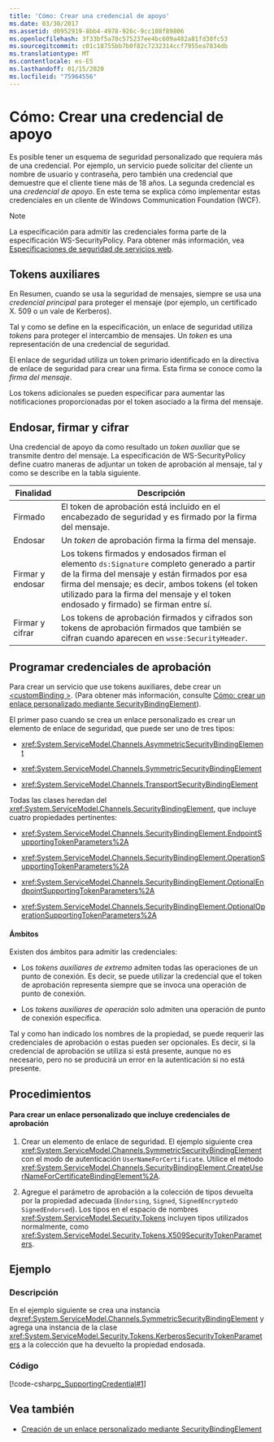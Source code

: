 ```yaml
---
title: 'Cómo: Crear una credencial de apoyo'
ms.date: 03/30/2017
ms.assetid: d0952919-8bb4-4978-926c-9cc108f89806
ms.openlocfilehash: 3f33bf5a78c575237ee4bc609a482a81fd30fc53
ms.sourcegitcommit: c01c18755bb7b0f82c7232314ccf7955ea7834db
ms.translationtype: MT
ms.contentlocale: es-ES
ms.lasthandoff: 01/15/2020
ms.locfileid: "75964556"
---
```

# <a name="how-to-create-a-supporting-credential"></a>Cómo: Crear una credencial de apoyo
Es posible tener un esquema de seguridad personalizado que requiera más de una credencial. Por ejemplo, un servicio puede solicitar del cliente un nombre de usuario y contraseña, pero también una credencial que demuestre que el cliente tiene más de 18 años. La segunda credencial es una *credencial de apoyo*. En este tema se explica cómo implementar estas credenciales en un cliente de Windows Communication Foundation (WCF).  
  
> [!NOTE]
> La especificación para admitir las credenciales forma parte de la especificación WS-SecurityPolicy. Para obtener más información, vea [Especificaciones de seguridad de servicios web](https://docs.microsoft.com/previous-versions/dotnet/articles/ms951273(v=msdn.10)).  
  
## <a name="supporting-tokens"></a>Tokens auxiliares  
 En Resumen, cuando se usa la seguridad de mensajes, siempre se usa una *credencial principal* para proteger el mensaje (por ejemplo, un certificado X. 509 o un vale de Kerberos).  
  
 Tal y como se define en la especificación, un enlace de seguridad utiliza *tokens* para proteger el intercambio de mensajes. Un *token* es una representación de una credencial de seguridad.  
  
 El enlace de seguridad utiliza un token primario identificado en la directiva de enlace de seguridad para crear una firma. Esta firma se conoce como la *firma del mensaje*.  
  
 Los tokens adicionales se pueden especificar para aumentar las notificaciones proporcionadas por el token asociado a la firma del mensaje.  
  
## <a name="endorsing-signing-and-encrypting"></a>Endosar, firmar y cifrar  
 Una credencial de apoyo da como resultado un *token auxiliar* que se transmite dentro del mensaje. La especificación de WS-SecurityPolicy define cuatro maneras de adjuntar un token de aprobación al mensaje, tal y como se describe en la tabla siguiente.  
  
|Finalidad|Descripción|  
|-------------|-----------------|  
|Firmado|El token de aprobación está incluido en el encabezado de seguridad y es firmado por la firma del mensaje.|  
|Endosar|Un *token* de aprobación firma la firma del mensaje.|  
|Firmar y endosar|Los tokens firmados y endosados firman el elemento `ds:Signature` completo generado a partir de la firma del mensaje y están firmados por esa firma del mensaje; es decir, ambos tokens (el token utilizado para la firma del mensaje y el token endosado y firmado) se firman entre sí.|  
|Firmar y cifrar|Los tokens de aprobación firmados y cifrados son tokens de aprobación firmados que también se cifran cuando aparecen en `wsse:SecurityHeader`.|  
  
## <a name="programming-supporting-credentials"></a>Programar credenciales de aprobación  
 Para crear un servicio que use tokens auxiliares, debe crear un [\<customBinding >](../../../../docs/framework/configure-apps/file-schema/wcf/custombinding.md). (Para obtener más información, consulte [Cómo: crear un enlace personalizado mediante SecurityBindingElement](../../../../docs/framework/wcf/feature-details/how-to-create-a-custom-binding-using-the-securitybindingelement.md)).  
  
 El primer paso cuando se crea un enlace personalizado es crear un elemento de enlace de seguridad, que puede ser uno de tres tipos:  
  
- <xref:System.ServiceModel.Channels.AsymmetricSecurityBindingElement>  
  
- <xref:System.ServiceModel.Channels.SymmetricSecurityBindingElement>  
  
- <xref:System.ServiceModel.Channels.TransportSecurityBindingElement>  
  
 Todas las clases heredan del <xref:System.ServiceModel.Channels.SecurityBindingElement>, que incluye cuatro propiedades pertinentes:  
  
- <xref:System.ServiceModel.Channels.SecurityBindingElement.EndpointSupportingTokenParameters%2A>  
  
- <xref:System.ServiceModel.Channels.SecurityBindingElement.OperationSupportingTokenParameters%2A>  
  
- <xref:System.ServiceModel.Channels.SecurityBindingElement.OptionalEndpointSupportingTokenParameters%2A>  
  
- <xref:System.ServiceModel.Channels.SecurityBindingElement.OptionalOperationSupportingTokenParameters%2A>  
  
#### <a name="scopes"></a>Ámbitos  
 Existen dos ámbitos para admitir las credenciales:  
  
- Los *tokens auxiliares de extremo* admiten todas las operaciones de un punto de conexión. Es decir, se puede utilizar la credencial que el token de aprobación representa siempre que se invoca una operación de punto de conexión.  
  
- Los *tokens auxiliares de operación* solo admiten una operación de punto de conexión específica.  
  
 Tal y como han indicado los nombres de la propiedad, se puede requerir las credenciales de aprobación o estas pueden ser opcionales. Es decir, si la credencial de aprobación se utiliza si está presente, aunque no es necesario, pero no se producirá un error en la autenticación si no está presente.  
  
## <a name="procedures"></a>Procedimientos  
  
#### <a name="to-create-a-custom-binding-that-includes-supporting-credentials"></a>Para crear un enlace personalizado que incluye credenciales de aprobación  
  
1. Crear un elemento de enlace de seguridad. El ejemplo siguiente crea <xref:System.ServiceModel.Channels.SymmetricSecurityBindingElement> con el modo de autenticación `UserNameForCertificate`. Utilice el método <xref:System.ServiceModel.Channels.SecurityBindingElement.CreateUserNameForCertificateBindingElement%2A>.  
  
2. Agregue el parámetro de aprobación a la colección de tipos devuelta por la propiedad adecuada (`Endorsing`, `Signed`, `SignedEncrypted`o `SignedEndorsed`). Los tipos en el espacio de nombres <xref:System.ServiceModel.Security.Tokens> incluyen tipos utilizados normalmente, como <xref:System.ServiceModel.Security.Tokens.X509SecurityTokenParameters>.  
  
## <a name="example"></a>Ejemplo  
  
### <a name="description"></a>Descripción  
 En el ejemplo siguiente se crea una instancia de<xref:System.ServiceModel.Channels.SymmetricSecurityBindingElement> y agrega una instancia de la clase <xref:System.ServiceModel.Security.Tokens.KerberosSecurityTokenParameters> a la colección que ha devuelto la propiedad endosada.  
  
### <a name="code"></a>Código  
 [!code-csharp[c_SupportingCredential#1](../../../../samples/snippets/csharp/VS_Snippets_CFX/c_supportingcredential/cs/source.cs#1)]  
  
## <a name="see-also"></a>Vea también

- [Creación de un enlace personalizado mediante SecurityBindingElement](../../../../docs/framework/wcf/feature-details/how-to-create-a-custom-binding-using-the-securitybindingelement.md)
